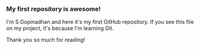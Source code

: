 ### My first repository is awesome!

I'm S Gopinadhan and here it's my first GitHub repository.
If you see this file on my project, it's because I'm learning Git.

Thank you so much for reading!